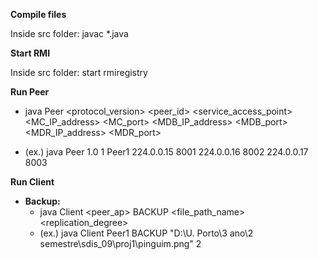 **Compile files**

Inside src folder: javac *.java

**Start RMI**

Inside src folder: start rmiregistry

**Run Peer**

* java Peer <protocol_version> <peer_id> <service_access_point> <MC_IP_address> <MC_port> <MDB_IP_address> <MDB_port> <MDR_IP_address> <MDR_port>

* (ex.) java Peer 1.0 1 Peer1 224.0.0.15 8001 224.0.0.16 8002 224.0.0.17 8003

**Run Client**

* **Backup:**
  - java Client <peer_ap> BACKUP <file_path_name> <replication_degree>
  - (ex.) java Client Peer1 BACKUP "D:\U. Porto\3 ano\2 semestre\sdis_09\proj1\pinguim.png" 2

